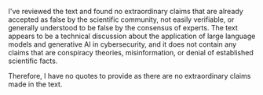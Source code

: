 I've reviewed the text and found no extraordinary claims that are already accepted as false by the scientific community, not easily verifiable, or generally understood to be false by the consensus of experts. The text appears to be a technical discussion about the application of large language models and generative AI in cybersecurity, and it does not contain any claims that are conspiracy theories, misinformation, or denial of established scientific facts.

Therefore, I have no quotes to provide as there are no extraordinary claims made in the text.
